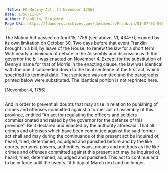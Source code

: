 ```yaml
---
 Title: FO-Mutiny Act, [4 November 1756]
Date: 1756-11-04
Author: Franklin, Benjamin
Page URL: https://founders.archives.gov/documents/Franklin/01-07-02-0003
---
```


The Mutiny Act passed on April 15, 1756 (see above, VI, 434–7), expired by its own limitation on October 30. Two days before that event Franklin brought in a bill, by leave of the House, to renew the law for a short term. With nearly a minimum of debate in the Assembly and discussion with the governor the bill was enacted on November 4. Except for the substitution of Denny’s name for that of Morris in the enacting clause, the law was identical with the one it succeeded down to the final sentence of the first act, which specified its terminal date. That sentence was omitted and the paragraphs printed below were substituted. The identical portion is not reprinted here.
 

  [November 4, 1756]
  * * * * *

And in order to prevent all doubts that may arise in relation to punishing of crimes and offenses committed against a former act of assembly of this province, entitled “An act for regulating the officers and soldiers commissionated and raised by the governor for the defense of this province”:
Be it declared and enacted by the authority aforesaid, That all crimes and offenses which have been committed against the said former act shall and may during the continuance of this present act be inquired of, heard, tried, determined, adjudged and punished before and by the like courts, persons, powers, authorities, ways, means and methods as the like crimes and offenses committed against this present act may be inquired of, heard, tried, determined, adjudged and punished.
This act to continue and to be in force until the twenty-fifth day of March next and no longer.


